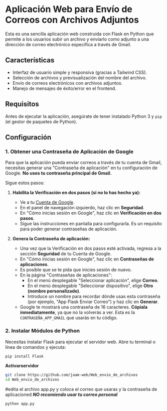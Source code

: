 # Aplicación Web para Envío de Correos con Archivos Adjuntos

Esta es una sencilla aplicación web construida con Flask en Python que permite a los usuarios subir un archivo y enviarlo como adjunto a una dirección de correo electrónico específica a través de Gmail.

## Características

* Interfaz de usuario simple y responsiva (gracias a Tailwind CSS).
* Selección de archivos y previsualización del nombre del archivo.
* Envío de correos electrónicos con archivos adjuntos.
* Manejo de mensajes de éxito/error en el frontend.

## Requisitos

Antes de ejecutar la aplicación, asegúrate de tener instalado Python 3 y `pip` (el gestor de paquetes de Python).

## Configuración

### 1. Obtener una Contraseña de Aplicación de Google

Para que la aplicación pueda enviar correos a través de tu cuenta de Gmail, necesitas generar una "Contraseña de aplicación" en tu configuración de Google. **No uses tu contraseña principal de Gmail.**

Sigue estos pasos:

1.  **Habilita la Verificación en dos pasos (si no lo has hecho ya):**
    * Ve a tu [Cuenta de Google](https://myaccount.google.com/).
    * En el panel de navegación izquierdo, haz clic en **Seguridad**.
    * En "Cómo inicias sesión en Google", haz clic en **Verificación en dos pasos**.
    * Sigue las instrucciones en pantalla para configurarla. Es un requisito para poder generar contraseñas de aplicación.

2.  **Genera la Contraseña de aplicación:**
    * Una vez que la Verificación en dos pasos esté activada, regresa a la sección **Seguridad** de tu Cuenta de Google.
    * En "Cómo inicias sesión en Google", haz clic en **Contraseñas de aplicaciones**.
    * Es posible que se te pida que inicies sesión de nuevo.
    * En la página "Contraseñas de aplicaciones":
        * En el menú desplegable "Seleccionar aplicación", elige **Correo**.
        * En el menú desplegable "Seleccionar dispositivo", elige **Otro (nombre personalizado)**.
        * Introduce un nombre para recordar dónde usas esta contraseña (por ejemplo, "App Flask Enviar Correo") y haz clic en **Generar**.
    * Google te mostrará una contraseña de 16 caracteres. **Cópiala inmediatamente**, ya que no la volverás a ver. Esta es la `CONTRASEÑA_APP_GMAIL` que usarás en tu código.

### 2. Instalar Módulos de Python

Necesitas instalar Flask para ejecutar el servidor web. Abre tu terminal o línea de comandos y ejecuta:

```bash
pip install Flask
```
**Activarservidor**
```bash
git clone https://github.com/jaam-web/Web_envio_de_archivos
cd Web_envio_de_archivos
```
#edita el archivo app.py y coloca el correo que usaras y la contraseña de aplicacioned 
***NO recomiendo usar tu correo personal***

``` bash
python app.py
```
